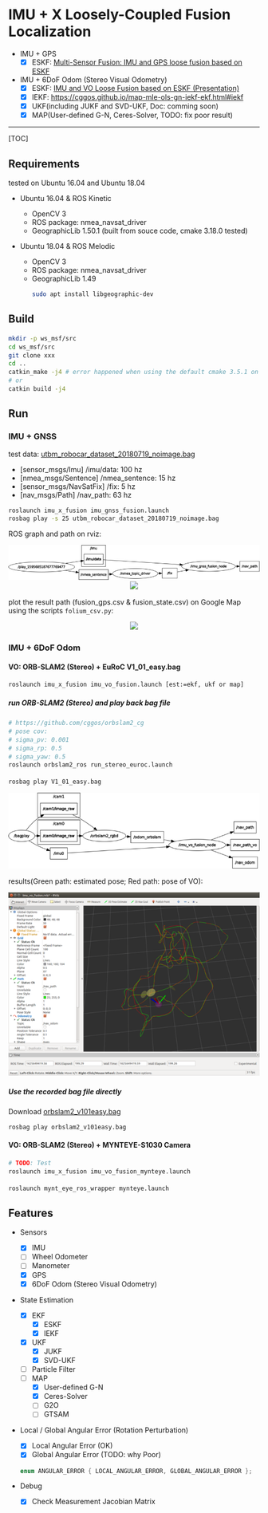 # IMU + X Loosely-Coupled Fusion Localization

* IMU + GPS
  - [x] ESKF: [Multi-Sensor Fusion: IMU and GPS loose fusion based on ESKF](https://cggos.github.io/sensorfusion-imu-gnss.html)

* IMU + 6DoF Odom (Stereo Visual Odometry)
  - [x] ESKF: [IMU and VO Loose Fusion based on ESKF (Presentation)](https://www.researchgate.net/publication/353330937_IMU_and_VO_Loose_Fusion_based_on_ESKF)
  - [x] IEKF: https://cggos.github.io/map-mle-ols-gn-iekf-ekf.html#iekf
  - [x] UKF(including JUKF and SVD-UKF, Doc: comming soon)
  - [x] MAP(User-defined G-N, Ceres-Solver, TODO: fix poor result)

-----

[TOC]

## Requirements

tested on Ubuntu 16.04 and Ubuntu 18.04

* Ubuntu 16.04 & ROS Kinetic

  * OpenCV 3
  * ROS package: nmea_navsat_driver
  * GeographicLib 1.50.1 (built from souce code, cmake 3.18.0 tested)


* Ubuntu 18.04 & ROS Melodic

  * OpenCV 3
  * ROS package: nmea_navsat_driver
  * GeographicLib 1.49
    ```sh
    sudo apt install libgeographic-dev
    ```

## Build

```sh
mkdir -p ws_msf/src
cd ws_msf/src
git clone xxx
cd ..
catkin_make -j4 # error happened when using the default cmake 3.5.1 on Ubuntu 16.04, upgrade it
# or
catkin build -j4
```

## Run

### IMU + GNSS

test data: [utbm_robocar_dataset_20180719_noimage.bag](https://lcas.lincoln.ac.uk/owncloud/index.php/s/KfItDFgwwis5Xrk)

* [sensor_msgs/Imu] /imu/data: 100 hz
* [nmea_msgs/Sentence] /nmea_sentence: 15 hz
* [sensor_msgs/NavSatFix] /fix: 5 hz
* [nav_msgs/Path] /nav_path: 63 hz

```sh
roslaunch imu_x_fusion imu_gnss_fusion.launch
rosbag play -s 25 utbm_robocar_dataset_20180719_noimage.bag
```

ROS graph and path on rviz:

<p align="center">
  <img src="imgs/rosgraph_imu_gnss.jpg"/>
  <img src="imgs/run_imu_gnss_fusion.jpg"/>
</p>

plot the result path (fusion_gps.csv & fusion_state.csv) on Google Map using the scripts `folium_csv.py`:

<p align="center">
  <img src="imgs/google_map.jpg"/>
</p>

### IMU + 6DoF Odom

#### VO: ORB-SLAM2 (Stereo) + EuRoC V1_01_easy.bag

```sh
roslaunch imu_x_fusion imu_vo_fusion.launch [est:=ekf, ukf or map]
```

##### run ORB-SLAM2 (Stereo) and play back bag file

```sh
# https://github.com/cggos/orbslam2_cg
# pose cov:
# sigma_pv: 0.001
# sigma_rp: 0.5
# sigma_yaw: 0.5
roslaunch orbslam2_ros run_stereo_euroc.launch

rosbag play V1_01_easy.bag
```

<p align="center">
  <img src="imgs/rosgraph_imu_vo.png"/>
</p>

results(Green path: estimated pose; Red path: pose of VO):

<p align="center">
  <img src="imgs/run_imu_vo_fusion.png"/>
</p>

##### Use the recorded bag file directly

Download [orbslam2_v101easy.bag](http://gofile.me/5lGth/wYejg2zlD)

```sh
rosbag play orbslam2_v101easy.bag
```

#### VO: ORB-SLAM2 (Stereo) + MYNTEYE-S1030 Camera

```sh
# TODO: Test
roslaunch imu_x_fusion imu_vo_fusion_mynteye.launch

roslaunch mynt_eye_ros_wrapper mynteye.launch
```

## Features

* Sensors
  - [x] IMU
  - [ ] Wheel Odometer
  - [ ] Manometer
  - [x] GPS
  - [x] 6DoF Odom (Stereo Visual Odometry)

* State Estimation
  - [x] EKF
    - [x] ESKF
    - [x] IEKF
  - [x] UKF
    - [x] JUKF
    - [x] SVD-UKF
  - [ ] Particle Filter
  - [ ] MAP
    - [x] User-defined G-N
    - [x] Ceres-Solver
    - [ ] G2O
    - [ ] GTSAM

* Local / Global Angular Error (Rotation Perturbation)
  - [x] Local Angular Error (OK)
  - [x] Global Angular Error (TODO: why Poor)
  ```cpp
  enum ANGULAR_ERROR { LOCAL_ANGULAR_ERROR, GLOBAL_ANGULAR_ERROR };
  ```

* Debug
  - [x] Check Measurement Jacobian Matrix